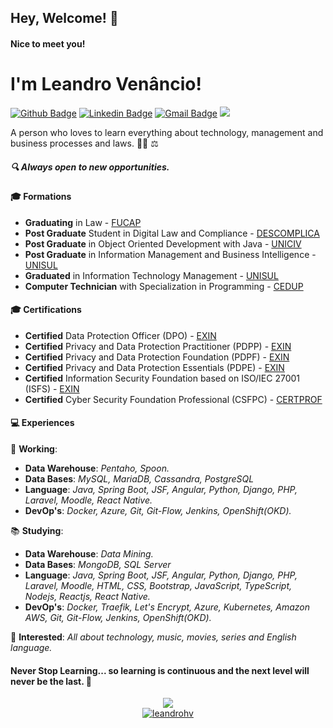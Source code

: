 ## Hey, Welcome! 👋 

#### Nice to meet you! 

# I'm Leandro Venâncio!
[![Github Badge](https://img.shields.io/badge/-Github-000?style=flat-square&logo=Github&logoColor=white&link=https://github.com/leandrohv)](https://github.com/leandrohv)
[![Linkedin Badge](https://img.shields.io/badge/-LinkedIn-blue?style=flat-square&logo=Linkedin&logoColor=white&link=https://www.linkedin.com/in/leandro-venancio/)](https://www.linkedin.com/in/leandro-venancio/)
[![Gmail Badge](https://img.shields.io/badge/-Gmail-c14438?style=flat-square&logo=Gmail&logoColor=white&link=mailto:leandrohilariovenancio@gmail.com)](mailto:leandrohilariovenancio@gmail.com)
[![](https://img.shields.io/badge/-Rocketseat-purple?style=flat-square&logo=&logoColor=6633cc&link=https://app.rocketseat.com.br/me/leandro-venancio)](https://app.rocketseat.com.br/me/leandro-venancio)

A person who loves to learn everything about technology, management and business processes and laws. 👨‍💻 :balance_scale:
##### 🔍 Always open to new opportunities.

#### 🎓 Formations
- **Graduating** in Law - [FUCAP](https://www.fucap.edu.br/)
- **Post Graduate** Student in Digital Law and Compliance - [DESCOMPLICA](https://descomplica.com.br/pos-graduacao/direito/pos-em-direito-digital-e-compliance/)
- **Post Graduate** in Object Oriented Development with Java - [UNICIV](https://uniciv.com.br/) 
- **Post Graduate** in Information Management and Business Intelligence - [UNISUL](http://unisul.br/) 
- **Graduated** in Information Technology Management - [UNISUL](http://unisul.br/) 
- **Computer Technician** with Specialization in Programming - [CEDUP](https://www.facebook.com/Cedup-Diom%C3%ADcio-Freitas-TB-SC-601926376986825/)

#### 🎓 Certifications
- **Certified** Data Protection Officer (DPO) - [EXIN](https://app.exeed.pro/holder/badge/76241)
- **Certified** Privacy and Data Protection Practitioner (PDPP) - [EXIN](https://app.exeed.pro/holder/badge/76240)
- **Certified** Privacy and Data Protection Foundation (PDPF) - [EXIN](https://app.exeed.pro/holder/badge/71145)
- **Certified** Privacy and Data Protection Essentials (PDPE) - [EXIN](https://app.exeed.pro/holder/badge/71158)
- **Certified** Information Security Foundation based on ISO/IEC 27001 (ISFS) - [EXIN](https://app.exeed.pro/holder/badge/68759)
- **Certified** Cyber Security Foundation Professional (CSFPC) - [CERTPROF](https://certiprof.com/pages/cyber-security-foundation-csfpc)

#### 💻 Experiences
📰 **Working**:
- **Data Warehouse**: *Pentaho, Spoon.*
- **Data Bases**: *MySQL, MariaDB, Cassandra, PostgreSQL*
- **Language**: *Java, Spring Boot, JSF, Angular, Python, Django, PHP, Laravel, Moodle, React Native.*
- **DevOp's**: *Docker, Azure, Git, Git-Flow, Jenkins, OpenShift(OKD).*

📚 **Studying**:
- **Data Warehouse**: *Data Mining.*
- **Data Bases**: *MongoDB, SQL Server*
- **Language**: *Java, Spring Boot, JSF, Angular, Python, Django, PHP, Laravel, Moodle, HTML, CSS, Bootstrap, JavaScript, TypeScript, Nodejs, Reactjs, React Native.*
- **DevOp's**: *Docker, Traefik, Let's Encrypt, Azure, Kubernetes, Amazon AWS, Git, Git-Flow, Jenkins, OpenShift(OKD).* 

🎯 **Interested**: *All about technology, music, movies, series and English language.*


#### Never Stop Learning... so learning is continuous and the next level will never be the last. 🚀

<p align = "center">
  <a href="https://github.com/leandrohv"><img src="https://github-readme-stats.vercel.app/api/top-langs/?username=leandrohv&layout=compact&theme=dark"/></a> 
  <br>
  <a href="https://github.com/leandrohv"><img src="https://github-readme-stats.vercel.app/api?username=leandrohv&show_icons=true&theme=dark&include_all_commits=true&count_private=true" alt="leandrohv"/></a>
</p> 
